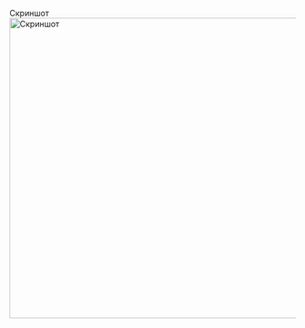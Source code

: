 Скриншот
<img width="529" alt="Скриншот" src="https://github.com/user-attachments/assets/3c68699b-b040-4807-8402-4b57a03b078b" />

